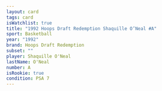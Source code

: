 ```yaml
---
layout: card
tags: card
isWatchlist: true
title: "1992 Hoops Draft Redemption Shaquille O’Neal #A"
sport: Basketball
year: "1992"
brand: Hoops Draft Redemption
subset: ""
player: Shaquille O'Neal
lastName: O'Neal
number: A
isRookie: true
condition: PSA 7
---
```

